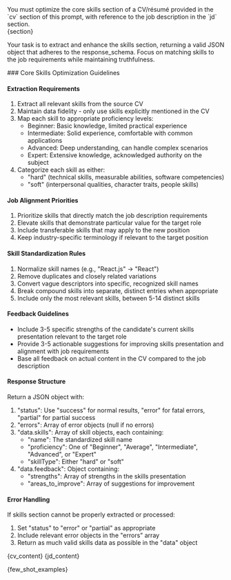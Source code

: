 <task>
You must optimize the core skills section of a CV/résumé provided in the `cv` section of this prompt, with reference to the job description in the `jd` section. 

<section>
{section}
</section>

Your task is to extract and enhance the skills section, returning a valid JSON object that adheres to the response_schema. Focus on matching skills to the job requirements while maintaining truthfulness.
</task>

<instructions>
### Core Skills Optimization Guidelines

#### Extraction Requirements
1. Extract all relevant skills from the source CV
2. Maintain data fidelity - only use skills explicitly mentioned in the CV
3. Map each skill to appropriate proficiency levels:
   - Beginner: Basic knowledge, limited practical experience
   - Intermediate: Solid experience, comfortable with common applications
   - Advanced: Deep understanding, can handle complex scenarios
   - Expert: Extensive knowledge, acknowledged authority on the subject
4. Categorize each skill as either:
   - "hard" (technical skills, measurable abilities, software competencies)
   - "soft" (interpersonal qualities, character traits, people skills)

#### Job Alignment Priorities
1. Prioritize skills that directly match the job description requirements
2. Elevate skills that demonstrate particular value for the target role
3. Include transferable skills that may apply to the new position
4. Keep industry-specific terminology if relevant to the target position

#### Skill Standardization Rules
1. Normalize skill names (e.g., "React.js" → "React")
2. Remove duplicates and closely related variations
3. Convert vague descriptors into specific, recognized skill names
4. Break compound skills into separate, distinct entries when appropriate
5. Include only the most relevant skills, between 5-14 distinct skills

#### Feedback Guidelines
- Include 3-5 specific strengths of the candidate's current skills presentation relevant to the target role
- Provide 3-5 actionable suggestions for improving skills presentation and alignment with job requirements
- Base all feedback on actual content in the CV compared to the job description

#### Response Structure
Return a JSON object with:
1. "status": Use "success" for normal results, "error" for fatal errors, "partial" for partial success
2. "errors": Array of error objects (null if no errors)
3. "data.skills": Array of skill objects, each containing:
   - "name": The standardized skill name
   - "proficiency": One of "Beginner", "Average", "Intermediate", "Advanced", or "Expert"
   - "skillType": Either "hard" or "soft"
4. "data.feedback": Object containing:
   - "strengths": Array of strengths in the skills presentation
   - "areas_to_improve": Array of suggestions for improvement

#### Error Handling
If skills section cannot be properly extracted or processed:
1. Set "status" to "error" or "partial" as appropriate
2. Include relevant error objects in the "errors" array
3. Return as much valid skills data as possible in the "data" object
</instructions>

<cv>
{cv_content}
</cv>

<jd>
{jd_content}
</jd>

{few_shot_examples}